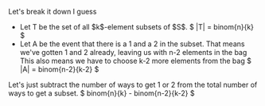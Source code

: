 Let's break it down I guess

<ul>
<li> Let T be the set of all $k$-element subsets of $S$. 
$ |T| = binom{n}{k} $
	<li> Let A be the event that there is a 1 and a 2 in the subset. 
	      That means we've gotten 1 and 2 already, leaving us with n-2 elements in the bag
	      This also means we have to choose k-2 more elements from the bag
	      $ |A| = binom{n-2}{k-2} $
</ul>
Let's just subtract the number of ways to get 1 or 2 from the total number of ways to get a subset. 
$ binom{n}{k} - binom{n-2}{k-2} $
